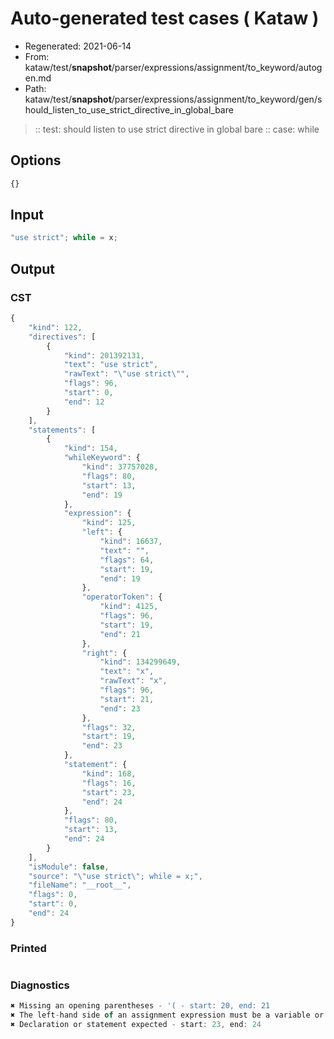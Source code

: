 # Auto-generated test cases ( Kataw )
- Regenerated: 2021-06-14
- From: kataw/test/__snapshot__/parser/expressions/assignment/to_keyword/autogen.md
- Path: kataw/test/__snapshot__/parser/expressions/assignment/to_keyword/gen/should_listen_to_use_strict_directive_in_global_bare
> :: test: should listen to use strict directive in global bare
> :: case: while
## Options

`````js
{}
`````
## Input

`````js
"use strict"; while = x;
`````
## Output

### CST

```javascript
{
    "kind": 122,
    "directives": [
        {
            "kind": 201392131,
            "text": "use strict",
            "rawText": "\"use strict\"",
            "flags": 96,
            "start": 0,
            "end": 12
        }
    ],
    "statements": [
        {
            "kind": 154,
            "whileKeyword": {
                "kind": 37757028,
                "flags": 80,
                "start": 13,
                "end": 19
            },
            "expression": {
                "kind": 125,
                "left": {
                    "kind": 16637,
                    "text": "",
                    "flags": 64,
                    "start": 19,
                    "end": 19
                },
                "operatorToken": {
                    "kind": 4125,
                    "flags": 96,
                    "start": 19,
                    "end": 21
                },
                "right": {
                    "kind": 134299649,
                    "text": "x",
                    "rawText": "x",
                    "flags": 96,
                    "start": 21,
                    "end": 23
                },
                "flags": 32,
                "start": 19,
                "end": 23
            },
            "statement": {
                "kind": 168,
                "flags": 16,
                "start": 23,
                "end": 24
            },
            "flags": 80,
            "start": 13,
            "end": 24
        }
    ],
    "isModule": false,
    "source": "\"use strict\"; while = x;",
    "fileName": "__root__",
    "flags": 0,
    "start": 0,
    "end": 24
}
```

### Printed

```javascript

```

### Diagnostics

```javascript
✖ Missing an opening parentheses - '( - start: 20, end: 21
✖ The left-hand side of an assignment expression must be a variable or a property access - start: 19, end: 21
✖ Declaration or statement expected - start: 23, end: 24

```

